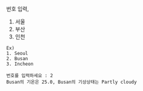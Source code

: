 번호 입력,

1. 서울
2. 부산
3. 인천

```
Ex)
1. Seoul
2. Busan
3. Incheon

번호를 입력하세요 : 2
Busan의 기온은 25.0, Busan의 기상상태는 Partly cloudy
```
